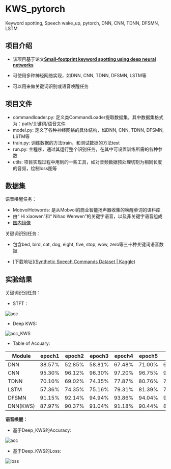 # KWS_pytorch
Keyword spotting, Speech wake_up, pytorch, DNN, CNN, TDNN, DFSMN, LSTM 


## 项目介绍

+ 该项目基于论文[**Small-footprint keyword spotting using deep neural networks**](https://ieeexplore.ieee.org/abstract/document/6854370/)

+ 可使用多种神经网络实现，如DNN, CNN, TDNN, DFSMN, LSTM等

+ 可以用来做关键词识别或语音唤醒任务

## 项目文件

+ commandloader.py: 定义类CommandLoader提取数据集，其中数据集格式为：path/关键词/语音文件
+ model.py: 定义了各种神经网络的具体结构，如DNN, CNN, TDNN, DFSMN, LSTM等
+ train.py: 训练数据的方法train，和测试数据的方法test
+ run.py: 主程序，通过其运行整个识别任务，在其中可设置训练所需的各种参数
+ utils: 项目实现过程中用到的一些工具，如对音频数据预处理切割为相同长度的音频，绘制loss图等

## 数据集

语音唤醒任务：

+ MobvoiHotwords: 是从Mobvoi的商业智能扬声器收集的唤醒单词的语料库
+ 由“ Hi xiaowen”和“ Nihao Wenwen”的关键字语音，以及非关键字语音组成
+ [国内镜像](https://link.ailemon.me/?target=http://openslr.magicdatatech.com/resources/87/mobvoi_hotword_dataset.tgz)

关键词识别任务：

+ 包含bed, bird, cat, dog, eight, five, stop, wow, zero等三十种关键词语音数据

+ [下载地址]([Synthetic Speech Commands Dataset | Kaggle](https://www.kaggle.com/jbuchner/synthetic-speech-commands-dataset))


## 实验结果

关键词识别任务：
+ STFT：

![acc](https://user-images.githubusercontent.com/63407850/158146828-052632ab-4b8c-4e25-acac-337d4ca51896.png)
+ Deep KWS:

![acc_KWS](https://user-images.githubusercontent.com/63407850/158160063-43cf819b-f47d-41df-bbf6-bf1038c901e2.png)

+ Table of Accuary: 

| Module   | epoch1 | epoch2 | epoch3 | epoch4 | epoch5 | text   |
| -------- | ------ | ------ | ------ | ------ | ------ | ------ |
| DNN      | 38.57% | 52.85% | 58.81% | 67.48% | 71.00% | 62.59% |
| CNN      | 95.30% | 96.12% | 96.30% | 97.20% | 96.75% | 95.17% |
| TDNN     | 70.10% | 69.02% | 74.35% | 77.87% | 80.76% | 76.50% |
| LSTM     | 57.36% | 74.35% | 75.16% | 79.31% | 81.39% | 78.75% |
| DFSMN    | 91.15% | 92.14% | 94.94% | 93.86% | 94.04% | 90.34% |
| DNN(KWS) | 87.97% | 90.37% | 91.04% | 91.18% | 90.44% | 89.67% |

**语音唤醒：**

+ 基于Deep_KWS的Accuracy:

![acc](https://user-images.githubusercontent.com/63407850/158172843-73ad9507-d7fe-4087-898a-4afbec1d3278.png)

+ 基于Deep_KWS的Loss:

![loss](https://user-images.githubusercontent.com/63407850/158172839-e1a75c50-bfed-485c-9e69-d552d96e05f0.png)
